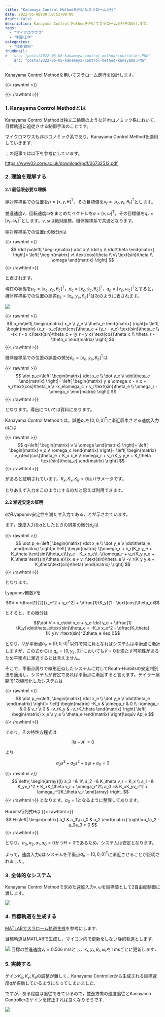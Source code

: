 ```yaml
---
title: "Kanamaya Control Methodを用いたスラローム走行"
date: 2022-05-08T08:59:53+09:00
draft: false
description: Kanayama Control Methodを用いてスラローム走行を設計します。
tags:
  - "マイクロマウス"
  - "制御工学"
categories:
  - "技術資料"
thumbnail:
#   src: "posts/2022-05-08-kanamaya-control-method/controller.PNG"
    src: "posts/2022-05-08-kanamaya-control-method/kanayama.PNG"
---
```


Kanayama Control Methodを用いてスラローム走行を設計します。

<!--more-->
{{< rawhtml >}}
<script src="https://cdnjs.cloudflare.com/ajax/libs/mathjax/2.7.4/MathJax.js?config=TeX-AMS-MML_HTMLorMML"></script>
<script type="text/x-mathjax-config">
    MathJax.Hub.Config({tex2jax: {inlineMath: [['$','$'], ['\\(','\\)']]}});
</script>
{{< /rawhtml >}}

### 1. Kanayama Control Methodとは
Kanayama Control Methodは独立二輪車のような非ホロノミック系において，目標軌道に追従させる制御手法のことです。

マイクロマウスも非ホロノミック系であり，Kanayama Control Methodを適用していきます．

この記事では以下を参考にしています。

https://www03.core.ac.uk/download/pdf/36732512.pdf

### 2. 理論を理解する
#### 2.1 最低限必要な理解
絶対座標系での位置を$p=[x,y,\theta]^\text{T}$，その目標値を$p_r=[x_r,y_r,\theta_r]^\text{T}$とします。

並進速度$v$，回転速度$\omega$をまとめたベクトルを$q=[v, \omega]^\text{T}$，その目標値を$q_r=[v_r, \omega_r]^\text{T}$とします。$v,\omega$は絶対座標，機体座標系で共通となります。

絶対座標系での位置$p$の微分$\dot p$は

{{< rawhtml >}}
$$
\dot p=\left[
\begin{matrix}
    \dot x \\
    \dot y \\
    \dot\theta
\end{matrix}
\right]=
\left[
\begin{matrix}
    v\ \text{cos}\theta \\
    v\ \text{sin}\theta \\
    \omega
\end{matrix}
\right]
$$
{{< /rawhtml >}}

と表されます。

現在の状態を$p_c=[x_c,y_c,\theta_c]^\text{T}$，$\dot p_c=[\dot x_c,\dot y_c,\dot \theta_c]^\text{T}$，$q_c=[v_c, \omega_c]^\text{T}$とすると，
機体座標系での位置の誤差$p_e=[x_e,y_e,\theta_e]^\text{T}$は次のように表されます。

![](https://i.imgur.com/QZ0wGNx.png)

{{< rawhtml >}}
$$
p_e=\left[
\begin{matrix}
    x_e \\
    y_e \\
    \theta_e
\end{matrix}
\right]=
\left[
\begin{matrix}
    (x_r - x_c)\text{cos}\theta_c + (y_r - y_c) \text{sin}\theta_c \\
    -(x_r - x_c)\text{sin}\theta_c + (y_r - y_c) \text{cos}\theta_c \\
    \theta_r - \theta_c
\end{matrix}
\right]
$$
{{< /rawhtml >}}

機体座標系での位置の誤差の微分$\dot p_e=[\dot x_e,\dot y_e,\dot\theta_e]^\text{T}$は

{{< rawhtml >}}
$$
\dot p_e=\left[
\begin{matrix}
    \dot x_e \\
    \dot y_e \\
    \dot\theta_e
\end{matrix}
\right]=
\left[
\begin{matrix}
    y_e \omega_c - v_c + v_r\text{cos}\theta_e \\
    -x_e\omega_c + v_r\text{sin}\theta_e \\
    \omega_r - \omega_c
\end{matrix}
\right]
$$
{{< /rawhtml >}}

となります。導出については資料にあります。

Kanayama Control Methodでは，誤差$p_e$を$[0,0,0]^\text{T}$に漸近収束させる速度入力$q$には

{{< rawhtml >}}
$$
q=\left[
\begin{matrix}
    v  \\
    \omega
\end{matrix}
\right]=
\left[
\begin{matrix}
    v_c  \\
    \omega_c
\end{matrix}
\right]=
\left[
\begin{matrix}
    v_r\text{cos}\theta_e + K_x x_e \\
    \omega_r + v_r(K_y y_e + K_\theta \text{sin}\theta_e)
\end{matrix}
\right]
$$
{{< /rawhtml >}}

があると証明されています。$K_x,K_y,K_\theta >0$はパラメータです。

とりあえず入力をこのようにするのだと思えば利用できます。

#### 2.2 漸近安定の証明
$q$がLyapunov安定性を満たす入力であることが示されています。

まず，速度入力を$q$としたときの誤差の微分$\dot p_e$は

{{< rawhtml >}}
$$
\dot p_e=\left[
\begin{matrix}
    \dot x_e \\
    \dot y_e \\
    \dot\theta_e
\end{matrix}
\right]=
\left[
\begin{matrix}
    \{\omega_r + v_r(K_y y_e + K_\theta \text{sin}\theta_e)\}y_e - K_x x_e\\
    -\{\omega_r + v_r(K_y y_e + K_\theta \text{sin}\theta_e)\}x_e + v_r\text{sin}\theta_e \\
    -v_r(K_y y_e + K_\theta\text{sin}\theta)
\end{matrix}
\right]
$$
{{< /rawhtml >}}

となります。

Lyapunov関数$V$を

$$V = \dfrac{1}{2}(x_e^2 + y_e^2) + \dfrac{1}{K_y}(1 - \text{cos}\theta_e)$$

とすると，その微分は

$$\dot V = x_e\dot x_e + y_e \dot y_e + \dfrac{1}{K_y}\dot\theta_e\text{sin}\theta_e
= -K_x x_e^2 - \dfrac{K_\theta}{K_y}v_r\text{sin}^2\theta_e \leq 0$$

となり，$\dot V$が平衡点$q_e=[0,0,0]^\text{T}$以外で常に負となればシステムは平衡点に漸近しますが，この式からは
$q_e=[0,y_e,0]^\text{T}$においても$\dot V = 0$を満たす可能性があるため平衡点に漸近するとは言えません。

そこで，平衡点周りで線形近似したシステムに対してRouth-Hurbitsの安定判別法を適用し，システムが安定であれば平衡点に漸近すると言えます。テイラー展開で1次線形化したシステムは

{{< rawhtml >}}
$$
\dot p_e=\left[
\begin{matrix} \dot x_e \\ \dot y_e \\ \dot\theta_e \end{matrix}
\right]=
\left[
\begin{matrix} -K_x & \omega_r & 0 \\ -\omega_r & 0  & v_r \\ 0 & -v_rK_y & -v_rK_\theta \end{matrix}
\right]
\left[
\begin{matrix} x_e \\ y_e \\ \theta_e \end{matrix}
\right]\equiv Ap_e
$$
{{< /rawhtml >}}

であり，その特性方程式は

$$|Is-A|=0$$

より

$$a_3s^3 + a_2s^2 + a_1s + a_0=0$$

{{< rawhtml >}}
$$
\left\{
    \begin{array}{l}
    a_3 =& 1\\
    a_2 =& K_\theta v_r + K_x \\
    a_1 =& K_yv_r^2 + K_xK_\theta v_r + \omega_r^2\\
    a_0 =& K_xK_yv_r^2 + \omega_r^2K_\theta v_r
    \end{array}
\right.
$$
{{< /rawhtml >}}
となります。$a_3=1$となるように整理してあります。

Hurbits行列式$H$は
{{< rawhtml >}}
$$
H=\left|
\begin{matrix} a_1 & a_3\\ a_0 & a_2 \end{matrix}
\right|=a_1a_2 - a_0a_3 > 0
$$
{{< /rawhtml >}}

となり，$a_3,a_2,a_1,a_0 > 0$かつ$H>0$であるため，システムは安定となります。

よって，速度入力$q$はシステムを平衡点$q_e=[0,0,0]^\text{T}$に漸近させることが証明されました。

### 3. 全体的なシステム
Kanayama Control Methodで求めた速度入力$v,\omega$を目標値として2自由度制御に渡します。

![](https://i.imgur.com/BK9gYIH.png)

### 4. 目標軌道を生成する
[MATLABでスラローム軌道生成](https://www.kerislab.jp/posts/2017-09-04-matlab-trajectory/)を参考にします．

目標軌道はMATLABで生成し，マイコン内で更新をしない静的軌道とします．

![](https://i.imgur.com/KWwgbNv.jpg)
目標の並進速度$v_r=0.506\ \text{m/s}$とし，$x_r,y_r,\theta_r,\omega_r$を$1\ \text{ms}$ごとに更新します．

### 5. 実装する
ゲイン$K_x,K_y,K_\theta$の調整が難しく，Kanayama Controllerから生成される目標速度$q$が振動しているようになってしまいました．

ですが，ある程度は追従できているので，並進方向の速度追従とKanayama Controllerのゲインを修正すれば良くなりそうです．

![](https://i.imgur.com/cd346Ru.jpg)